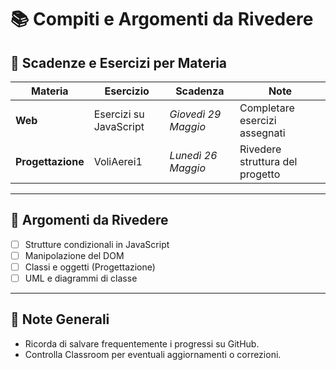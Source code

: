 # 📚 Compiti e Argomenti da Rivedere

## 📅 Scadenze e Esercizi per Materia

| Materia        | Esercizio                          | Scadenza            | Note                         |
|----------------|------------------------------------|----------------------|------------------------------|
| **Web**        | Esercizi su JavaScript             | *Giovedì 29 Maggio*  | Completare esercizi assegnati |
| **Progettazione** | VoliAerei1                        | *Lunedì 26 Maggio*   | Rivedere struttura del progetto |

---

## 🔁 Argomenti da Rivedere

- [ ] Strutture condizionali in JavaScript
- [ ] Manipolazione del DOM
- [ ] Classi e oggetti (Progettazione)
- [ ] UML e diagrammi di classe

---

## 📌 Note Generali

- Ricorda di salvare frequentemente i progressi su GitHub.
- Controlla Classroom per eventuali aggiornamenti o correzioni.

   


